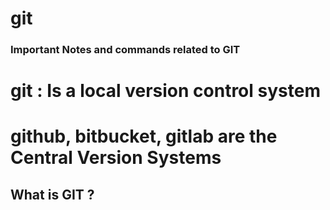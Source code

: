 # git

### Important Notes and commands related to GIT ###

# git : Is a local version control system

# github, bitbucket, gitlab are the Central Version Systems

## What is GIT ?

